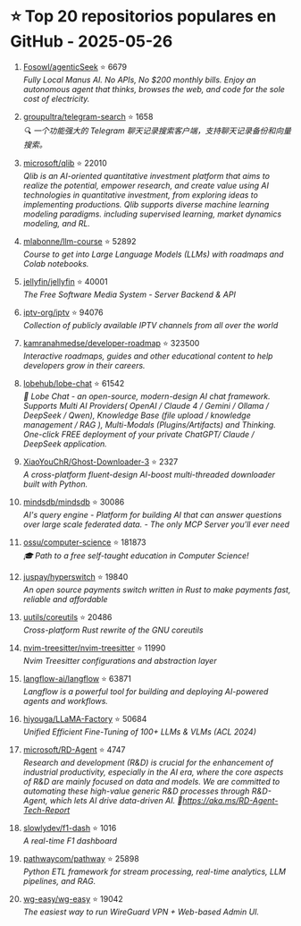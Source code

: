 # ⭐ Top 20 repositorios populares en GitHub - 2025-05-26

1. [Fosowl/agenticSeek](https://github.com/Fosowl/agenticSeek) ⭐ 6679  
   _Fully Local Manus AI. No APIs, No $200 monthly bills. Enjoy an autonomous agent that thinks, browses the web, and code for the sole cost of electricity._

2. [groupultra/telegram-search](https://github.com/groupultra/telegram-search) ⭐ 1658  
   _🔍 一个功能强大的 Telegram 聊天记录搜索客户端，支持聊天记录备份和向量搜索。_

3. [microsoft/qlib](https://github.com/microsoft/qlib) ⭐ 22010  
   _Qlib is an AI-oriented quantitative investment platform that aims to realize the potential, empower research, and create value using AI technologies in quantitative investment, from exploring ideas to implementing productions. Qlib supports diverse machine learning modeling paradigms. including supervised learning, market dynamics modeling, and RL._

4. [mlabonne/llm-course](https://github.com/mlabonne/llm-course) ⭐ 52892  
   _Course to get into Large Language Models (LLMs) with roadmaps and Colab notebooks._

5. [jellyfin/jellyfin](https://github.com/jellyfin/jellyfin) ⭐ 40001  
   _The Free Software Media System - Server Backend & API_

6. [iptv-org/iptv](https://github.com/iptv-org/iptv) ⭐ 94076  
   _Collection of publicly available IPTV channels from all over the world_

7. [kamranahmedse/developer-roadmap](https://github.com/kamranahmedse/developer-roadmap) ⭐ 323500  
   _Interactive roadmaps, guides and other educational content to help developers grow in their careers._

8. [lobehub/lobe-chat](https://github.com/lobehub/lobe-chat) ⭐ 61542  
   _🤯 Lobe Chat - an open-source, modern-design AI chat framework. Supports Multi AI Providers( OpenAI / Claude 4 / Gemini / Ollama / DeepSeek / Qwen), Knowledge Base (file upload / knowledge management / RAG ), Multi-Modals (Plugins/Artifacts) and Thinking. One-click FREE deployment of your private ChatGPT/ Claude / DeepSeek application._

9. [XiaoYouChR/Ghost-Downloader-3](https://github.com/XiaoYouChR/Ghost-Downloader-3) ⭐ 2327  
   _A cross-platform fluent-design AI-boost multi-threaded downloader built with Python._

10. [mindsdb/mindsdb](https://github.com/mindsdb/mindsdb) ⭐ 30086  
   _AI's query engine - Platform for building AI that can answer questions over large scale federated data. - The only MCP Server you'll ever need_

11. [ossu/computer-science](https://github.com/ossu/computer-science) ⭐ 181873  
   _🎓 Path to a free self-taught education in Computer Science!_

12. [juspay/hyperswitch](https://github.com/juspay/hyperswitch) ⭐ 19840  
   _An open source payments switch written in Rust to make payments fast, reliable and affordable_

13. [uutils/coreutils](https://github.com/uutils/coreutils) ⭐ 20486  
   _Cross-platform Rust rewrite of the GNU coreutils_

14. [nvim-treesitter/nvim-treesitter](https://github.com/nvim-treesitter/nvim-treesitter) ⭐ 11990  
   _Nvim Treesitter configurations and abstraction layer_

15. [langflow-ai/langflow](https://github.com/langflow-ai/langflow) ⭐ 63871  
   _Langflow is a powerful tool for building and deploying AI-powered agents and workflows._

16. [hiyouga/LLaMA-Factory](https://github.com/hiyouga/LLaMA-Factory) ⭐ 50684  
   _Unified Efficient Fine-Tuning of 100+ LLMs & VLMs (ACL 2024)_

17. [microsoft/RD-Agent](https://github.com/microsoft/RD-Agent) ⭐ 4747  
   _Research and development (R&D) is crucial for the enhancement of industrial productivity, especially in the AI era, where the core aspects of R&D are mainly focused on data and models. We are committed to automating these high-value generic R&D processes through R&D-Agent, which lets AI drive data-driven AI. 🔗https://aka.ms/RD-Agent-Tech-Report_

18. [slowlydev/f1-dash](https://github.com/slowlydev/f1-dash) ⭐ 1016  
   _A real-time F1 dashboard_

19. [pathwaycom/pathway](https://github.com/pathwaycom/pathway) ⭐ 25898  
   _Python ETL framework for stream processing, real-time analytics, LLM pipelines, and RAG._

20. [wg-easy/wg-easy](https://github.com/wg-easy/wg-easy) ⭐ 19042  
   _The easiest way to run WireGuard VPN + Web-based Admin UI._


<!-- Última actualización: 2025-05-26T19:00:50.087623 UTC -->